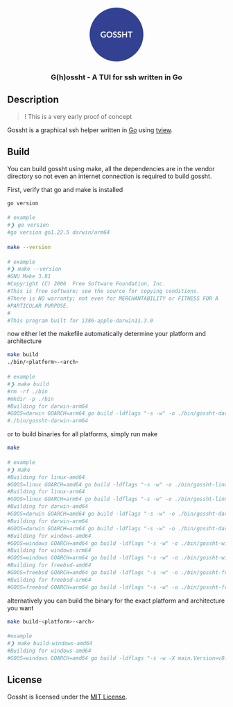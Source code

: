 <div id="top"></div>

<br />
<div align="center">
  <a href="https://github.com/skryvvara/gossht">
      <img src="./.github/assets/gossht.svg" width=124 height=124 style="border-radius: 100%;" alt="G(h)ossht Logo">
  </a>

  <h3 align="center">G(h)ossht - A TUI for ssh written in Go</h3>
</div>

## Description

> ! This is a very early proof of concept

Gossht is a graphical ssh helper written in [Go](https://go.dev) using [tview](https://github.com/rivo/tview).

## Build

You can build gossht using make, all the dependencies are in the vendor directory so not even an internet
connection is required to build gossht.

First, verify that go and make is installed

```sh
go version

# example
#❯ go version
#go version go1.22.5 darwin/arm64

make --version

# example
#❯ make --version
#GNU Make 3.81
#Copyright (C) 2006  Free Software Foundation, Inc.
#This is free software; see the source for copying conditions.
#There is NO warranty; not even for MERCHANTABILITY or FITNESS FOR A
#PARTICULAR PURPOSE.
#
#This program built for i386-apple-darwin11.3.0
```

now either let the makefile automatically determine your platform and architecture

```sh
make build
./bin/<platform>-<arch>

# example
#❯ make build
#rm -rf ./bin
#mkdir -p ./bin
#Building for darwin-arm64
#GOOS=darwin GOARCH=arm64 go build -ldflags "-s -w" -o ./bin/gossht-darwin-arm64 ./cmd
#./bin/gossht-darwin-arm64
```

or to build binaries for all platforms, simply run make

```sh
make

# example
#❯ make
#Building for linux-amd64
#GOOS=linux GOARCH=amd64 go build -ldflags "-s -w" -o ./bin/gossht-linux-amd64 ./cmd
#Building for linux-arm64
#GOOS=linux GOARCH=arm64 go build -ldflags "-s -w" -o ./bin/gossht-linux-arm64 ./cmd
#Building for darwin-amd64
#GOOS=darwin GOARCH=amd64 go build -ldflags "-s -w" -o ./bin/gossht-darwin-amd64 ./cmd
#Building for darwin-arm64
#GOOS=darwin GOARCH=arm64 go build -ldflags "-s -w" -o ./bin/gossht-darwin-arm64 ./cmd
#Building for windows-amd64
#GOOS=windows GOARCH=amd64 go build -ldflags "-s -w" -o ./bin/gossht-windows-amd64.exe ./cmd
#Building for windows-arm64
#GOOS=windows GOARCH=arm64 go build -ldflags "-s -w" -o ./bin/gossht-windows-arm64.exe ./cmd
#Building for freebsd-amd64
#GOOS=freebsd GOARCH=amd64 go build -ldflags "-s -w" -o ./bin/gossht-freebsd-amd64 ./cmd
#Building for freebsd-arm64
#GOOS=freebsd GOARCH=arm64 go build -ldflags "-s -w" -o ./bin/gossht-freebsd-arm64 ./cmd
```

alternatively you can build the binary for the exact platform and architecture you want

```sh
make build-<platform>-<arch>

#example
#❯ make build-windows-amd64
#Building for windows-amd64
#GOOS=windows GOARCH=amd64 go build -ldflags "-s -w -X main.Version=v0.0.1-dev" -o ./bin/gossht-windows-amd64.exe ./cmd
```

## License

Gossht is licensed under the [MIT License](https://opensource.org/license/mit).
